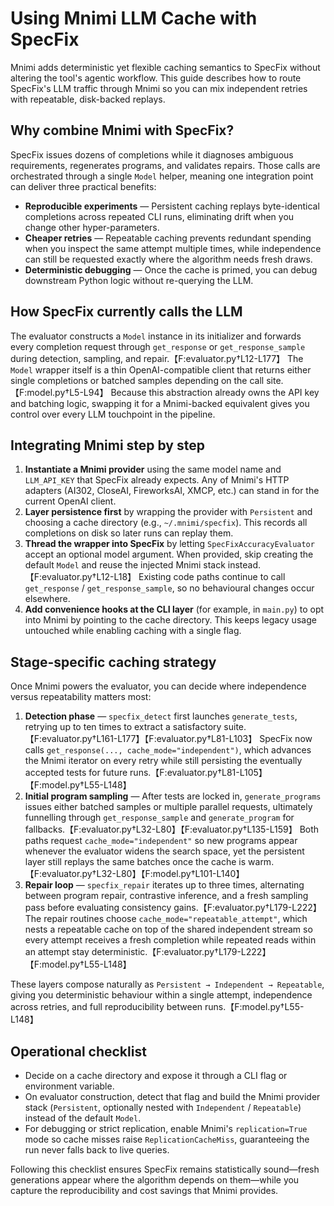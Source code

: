 # Using Mnimi LLM Cache with SpecFix

Mnimi adds deterministic yet flexible caching semantics to SpecFix without altering the tool's agentic workflow. This guide describes how to route SpecFix's LLM traffic through Mnimi so you can mix independent retries with repeatable, disk-backed replays.

## Why combine Mnimi with SpecFix?

SpecFix issues dozens of completions while it diagnoses ambiguous requirements, regenerates programs, and validates repairs. Those calls are orchestrated through a single `Model` helper, meaning one integration point can deliver three practical benefits:

* **Reproducible experiments** — Persistent caching replays byte-identical completions across repeated CLI runs, eliminating drift when you change other hyper-parameters.
* **Cheaper retries** — Repeatable caching prevents redundant spending when you inspect the same attempt multiple times, while independence can still be requested exactly where the algorithm needs fresh draws.
* **Deterministic debugging** — Once the cache is primed, you can debug downstream Python logic without re-querying the LLM.

## How SpecFix currently calls the LLM

The evaluator constructs a `Model` instance in its initializer and forwards every completion request through `get_response` or `get_response_sample` during detection, sampling, and repair.【F:evaluator.py†L12-L177】 The `Model` wrapper itself is a thin OpenAI-compatible client that returns either single completions or batched samples depending on the call site.【F:model.py†L5-L94】 Because this abstraction already owns the API key and batching logic, swapping it for a Mnimi-backed equivalent gives you control over every LLM touchpoint in the pipeline.

## Integrating Mnimi step by step

1. **Instantiate a Mnimi provider** using the same model name and `LLM_API_KEY` that SpecFix already expects. Any of Mnimi's HTTP adapters (AI302, CloseAI, FireworksAI, XMCP, etc.) can stand in for the current OpenAI client.
2. **Layer persistence first** by wrapping the provider with `Persistent` and choosing a cache directory (e.g., `~/.mnimi/specfix`). This records all completions on disk so later runs can replay them.
3. **Thread the wrapper into SpecFix** by letting `SpecFixAccuracyEvaluator` accept an optional model argument. When provided, skip creating the default `Model` and reuse the injected Mnimi stack instead.【F:evaluator.py†L12-L18】 Existing code paths continue to call `get_response` / `get_response_sample`, so no behavioural changes occur elsewhere.
4. **Add convenience hooks at the CLI layer** (for example, in `main.py`) to opt into Mnimi by pointing to the cache directory. This keeps legacy usage untouched while enabling caching with a single flag.

## Stage-specific caching strategy

Once Mnimi powers the evaluator, you can decide where independence versus repeatability matters most:

1. **Detection phase** — `specfix_detect` first launches `generate_tests`, retrying up to ten times to extract a satisfactory suite.【F:evaluator.py†L161-L177】【F:evaluator.py†L81-L103】 SpecFix now calls `get_response(..., cache_mode="independent")`, which advances the Mnimi iterator on every retry while still persisting the eventually accepted tests for future runs.【F:evaluator.py†L81-L105】【F:model.py†L55-L148】
2. **Initial program sampling** — After tests are locked in, `generate_programs` issues either batched samples or multiple parallel requests, ultimately funnelling through `get_response_sample` and `generate_program` for fallbacks.【F:evaluator.py†L32-L80】【F:evaluator.py†L135-L159】 Both paths request `cache_mode="independent"` so new programs appear whenever the evaluator widens the search space, yet the persistent layer still replays the same batches once the cache is warm.【F:evaluator.py†L32-L80】【F:model.py†L101-L140】
3. **Repair loop** — `specfix_repair` iterates up to three times, alternating between program repair, contrastive inference, and a fresh sampling pass before evaluating consistency gains.【F:evaluator.py†L179-L222】 The repair routines choose `cache_mode="repeatable_attempt"`, which nests a repeatable cache on top of the shared independent stream so every attempt receives a fresh completion while repeated reads within an attempt stay deterministic.【F:evaluator.py†L179-L222】【F:model.py†L55-L148】

These layers compose naturally as `Persistent → Independent → Repeatable`, giving you deterministic behaviour within a single attempt, independence across retries, and full reproducibility between runs.【F:model.py†L55-L148】

## Operational checklist

* Decide on a cache directory and expose it through a CLI flag or environment variable.
* On evaluator construction, detect that flag and build the Mnimi provider stack (`Persistent`, optionally nested with `Independent` / `Repeatable`) instead of the default `Model`.
* For debugging or strict replication, enable Mnimi's `replication=True` mode so cache misses raise `ReplicationCacheMiss`, guaranteeing the run never falls back to live queries.

Following this checklist ensures SpecFix remains statistically sound—fresh generations appear where the algorithm depends on them—while you capture the reproducibility and cost savings that Mnimi provides.